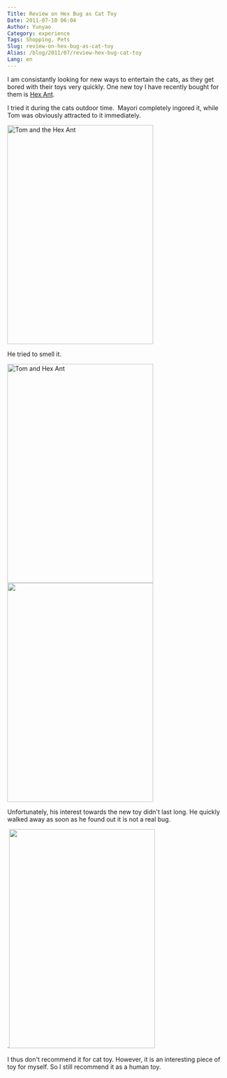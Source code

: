 ```yaml
---
Title: Review on Hex Bug as Cat Toy
Date: 2011-07-10 06:04
Author: Yunyao
Category: experience
Tags: Shopping, Pets
Slug: review-on-hex-bug-as-cat-toy
Alias: /blog/2011/07/review-hex-bug-cat-toy
Lang: en
---
```


I am consistantly looking for new ways to entertain the cats, as they get bored with their toys very quickly. One new toy I have recently bought for them is [Hex Ant](https://www.amazon.com/HEXBUG-Fire-Ant-Colors-vary/dp/B00TV0S746).

I tried it during the cats outdoor time.  Mayori completely ingored it, while Tom was obviously attracted to it immediately.

<img src="http://farm7.static.flickr.com/6138/5921007030_f5acbaee28.jpg" width="334" height="500" alt="Tom and the Hex Ant" />

He tried to smell it.

<img src="http://farm7.static.flickr.com/6029/5920442353_00a3a63958.jpg" width="334" height="500" alt="Tom and Hex Ant" /><img src="http://farm7.static.flickr.com/6138/5920441967_a6cd68e649.jpg" width="334" height="500" />

Unfortunately, his interest towards the new toy didn't last long. He quickly walked away as soon as he found out it is not a real bug.

.<img src="http://farm7.static.flickr.com/6020/5921004268_34c07d379d.jpg" width="334" height="500" />

I thus don't recommend it for cat toy. However, it is an interesting piece of toy for myself. So I still recommend it as a human toy.  

